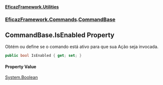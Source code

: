 #### [EficazFramework.Utilities](EficazFrameworkUtilities.md 'EficazFramework Utilities')
### [EficazFramework.Commands](EficazFrameworkUtilities.md#EficazFramework_Commands 'EficazFramework.Commands').[CommandBase](CommandBase.md 'EficazFramework.Commands.CommandBase')
## CommandBase.IsEnabled Property
Obtém ou define se o comando está ativo para que sua Ação seja invocada.  
```csharp
public bool IsEnabled { get; set; }
```
#### Property Value
[System.Boolean](https://docs.microsoft.com/en-us/dotnet/api/System.Boolean 'System.Boolean')
